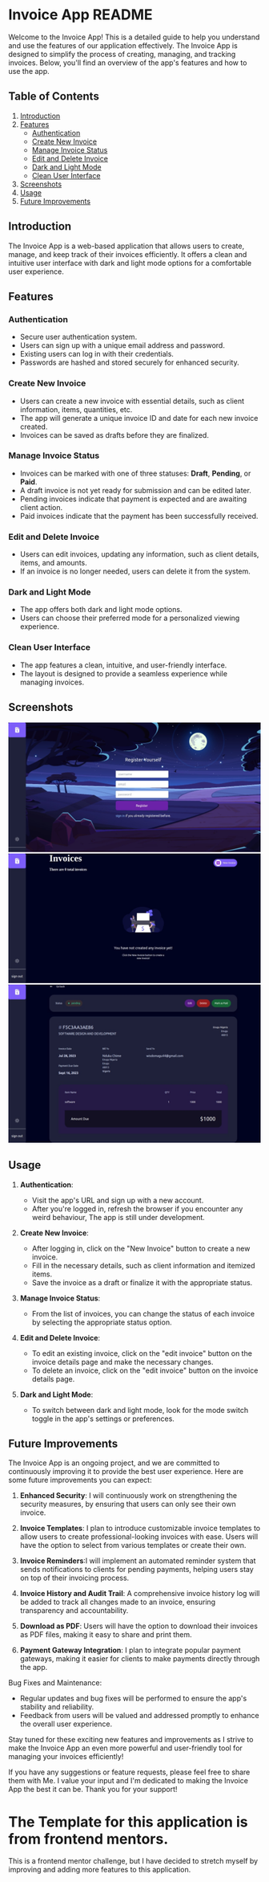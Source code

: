 # Invoice App README

Welcome to the Invoice App! This is a detailed guide to help you understand and use the features of our application effectively. The Invoice App is designed to simplify the process of creating, managing, and tracking invoices. Below, you'll find an overview of the app's features and how to use the app.

## Table of Contents

1. [Introduction](#introduction)
2. [Features](#features)
   - [Authentication](#authentication)
   - [Create New Invoice](#create-new-invoice)
   - [Manage Invoice Status](#manage-invoice-status)
   - [Edit and Delete Invoice](#edit-and-delete-invoice)
   - [Dark and Light Mode](#dark-and-light-mode)
   - [Clean User Interface](#clean-user-interface)
3. [Screenshots](#Screenshots)
4. [Usage](#usage)
5. [Future Improvements](#future-improvements)

## Introduction

The Invoice App is a web-based application that allows users to create, manage, and keep track of their invoices efficiently. It offers a clean and intuitive user interface with dark and light mode options for a comfortable user experience.

## Features

### Authentication

- Secure user authentication system.
- Users can sign up with a unique email address and password.
- Existing users can log in with their credentials.
- Passwords are hashed and stored securely for enhanced security.

### Create New Invoice

- Users can create a new invoice with essential details, such as client information, items, quantities, etc.
- The app will generate a unique invoice ID and date for each new invoice created.
- Invoices can be saved as drafts before they are finalized.

### Manage Invoice Status

- Invoices can be marked with one of three statuses: **Draft**, **Pending**, or **Paid**.
- A draft invoice is not yet ready for submission and can be edited later.
- Pending invoices indicate that payment is expected and are awaiting client action.
- Paid invoices indicate that the payment has been successfully received.

### Edit and Delete Invoice

- Users can edit invoices, updating any information, such as client details, items, and amounts.
- If an invoice is no longer needed, users can delete it from the system.

### Dark and Light Mode

- The app offers both dark and light mode options.
- Users can choose their preferred mode for a personalized viewing experience.

### Clean User Interface

- The app features a clean, intuitive, and user-friendly interface.
- The layout is designed to provide a seamless experience while managing invoices.

## Screenshots

![Sign up Page Page](./public/invoice-image3.jpeg)
![Invoice Page](./public/invoice-image2.jpeg)
![Invoice Details Page](./public/invoice-image1.jpeg)


## Usage

1. **Authentication**:
   - Visit the app's URL and sign up with a new account.
   - After you're logged in, refresh the browser if you encounter any weird behaviour, The app is still under development.

2. **Create New Invoice**:
   - After logging in, click on the "New Invoice" button to create a new invoice.
   - Fill in the necessary details, such as client information and itemized items.
   - Save the invoice as a draft or finalize it with the appropriate status.

3. **Manage Invoice Status**:
   - From the list of invoices, you can change the status of each invoice by selecting the appropriate status option.

4. **Edit and Delete Invoice**:
   - To edit an existing invoice, click on the "edit invoice" button on the invoice details page and make the necessary changes.
   - To delete an invoice, click on the "edit invoice" button on the invoice details page.

5. **Dark and Light Mode**:
   - To switch between dark and light mode, look for the mode switch toggle in the app's settings or preferences.

## Future Improvements

The Invoice App is an ongoing project, and we are committed to continuously improving it to provide the best user experience. Here are some future improvements you can expect:

1. **Enhanced Security**: I will continuously work on strengthening the security measures, by ensuring that users can only see their own invoice.

2. **Invoice Templates**: I plan to introduce customizable invoice templates to allow users to create professional-looking invoices with ease. Users will have the option to select from various templates or create their own.

3. **Invoice Reminders**:I will implement an automated reminder system that sends notifications to clients for pending payments, helping users stay on top of their invoicing process.

4. **Invoice History and Audit Trail**: A comprehensive invoice history log will be added to track all changes made to an invoice, ensuring transparency and accountability.

5. **Download as PDF**: Users will have the option to download their invoices as PDF files, making it easy to share and print them.

6. **Payment Gateway Integration**: I plan to integrate popular payment gateways, making it easier for clients to make payments directly through the app.

Bug Fixes and Maintenance:
- Regular updates and bug fixes will be performed to ensure the app's stability and reliability.
- Feedback from users will be valued and addressed promptly to enhance the overall user experience.

Stay tuned for these exciting new features and improvements as I strive to make the Invoice App an even more powerful and user-friendly tool for managing your invoices efficiently!

If you have any suggestions or feature requests, please feel free to share them with Me. I value your input and I'm dedicated to making the Invoice App the best it can be. Thank you for your support!

# The Template for this application is from frontend mentors.

This is a frontend mentor challenge, but I have decided to stretch myself by improving and adding more features to this application.

